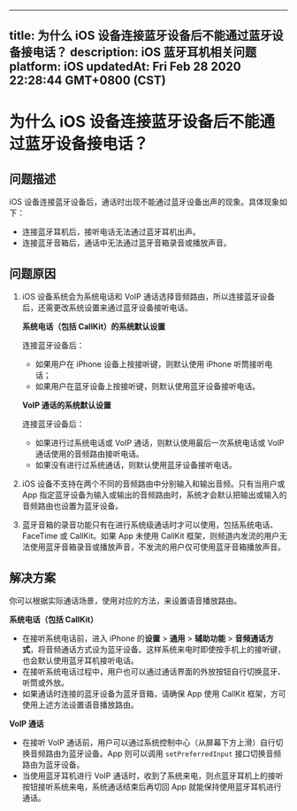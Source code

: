 
---
title: 为什么 iOS 设备连接蓝牙设备后不能通过蓝牙设备接电话？
description: iOS 蓝牙耳机相关问题
platform: iOS
updatedAt: Fri Feb 28 2020 22:28:44 GMT+0800 (CST)
---
# 为什么 iOS 设备连接蓝牙设备后不能通过蓝牙设备接电话？
## 问题描述

iOS 设备连接蓝牙设备后，通话时出现不能通过蓝牙设备出声的现象。具体现象如下：

- 连接蓝牙耳机后，接听电话无法通过蓝牙耳机出声。
- 连接蓝牙音箱后，通话中无法通过蓝牙音箱录音或播放声音。

## 问题原因

1. iOS 设备系统会为系统电话和 VoIP 通话选择音频路由，所以连接蓝牙设备后，还需更改系统设置来通过蓝牙设备接听电话。

   **系统电话（包括 CallKit）的系统默认设置**

   连接蓝牙设备后：
   - 如果用户在 iPhone 设备上按接听键，则默认使用 iPhone 听筒接听电话；
   - 如果用户在蓝牙设备上按接听键，则默认使用蓝牙设备接听电话。

   **VoIP 通话的系统默认设置**

   连接蓝牙设备后：

   - 如果进行过系统电话或 VoIP 通话，则默认使用最后一次系统电话或 VoIP 通话使用的音频路由接听电话。
   - 如果没有进行过系统通话，则默认使用蓝牙设备接听电话。

2. iOS 设备不支持在两个不同的音频路由中分别输入和输出音频。只有当用户或 App 指定蓝牙设备为输入或输出的音频路由时，系统才会默认把输出或输入的音频路由也设置为蓝牙设备。

3. 蓝牙音箱的录音功能只有在进行系统级通话时才可以使用，包括系统电话、FaceTime 或 CallKit。如果 App 未使用 CallKit 框架，则频道内发流的用户无法使用蓝牙音箱录音或播放声音，不发流的用户仅可使用蓝牙音箱播放声音。

## 解决方案

你可以根据实际通话场景，使用对应的方法，来设置语音播放路由。

**系统电话（包括 CallKit）**

- 在接听系统电话前，进入 iPhone 的**设置** > **通用** > **辅助功能** > **音频通话方式**，将音频通话方式设为蓝牙设备。这样系统来电时即使按手机上的接听键，也会默认使用蓝牙耳机接听电话。
- 在接听系统电话过程中，用户也可以通过通话界面的外放按钮自行切换蓝牙、听筒或外放。
- 如果通话时连接的蓝牙设备为蓝牙音箱，请确保 App 使用 CallKit 框架，方可使用上述方法设置语音播放路由。

**VoIP 通话**

- 在接听 VoIP 通话前，用户可以通过系统控制中心（从屏幕下方上滑）自行切换音频路由为蓝牙设备。App 则可以调用 `setPreferredInput` 接口切换音频路由为蓝牙设备。
- 当使用蓝牙耳机进行 VoIP 通话时，收到了系统来电，则点蓝牙耳机上的接听按钮接听系统来电，系统通话结束后再切回 App 就能保持使用蓝牙耳机进行通话。
